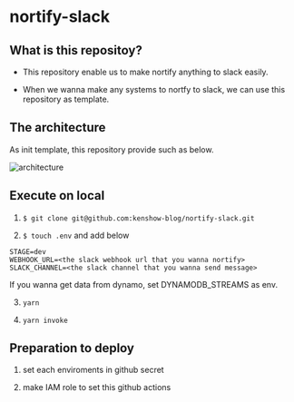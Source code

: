 # nortify-slack

## What is this repositoy?

- This repository enable us to make nortify anything to slack easily.

- When we wanna make any systems to nortfy to slack, we can use this repository as template.

## The architecture

As init template, this repository provide such as below.

![architecture](https://user-images.githubusercontent.com/65284319/221414281-6ddec5d3-9992-4263-b4c1-b10adcf9e031.png)

## Execute on local

1. `$ git clone git@github.com:kenshow-blog/nortify-slack.git`

2. `$ touch .env` and add below

```
STAGE=dev
WEBHOOK_URL=<the slack webhook url that you wanna nortify>
SLACK_CHANNEL=<the slack channel that you wanna send message>
```

If you wanna get data from dynamo, set DYNAMODB_STREAMS as env.

3. `yarn`

4. `yarn invoke`

## Preparation to deploy

1. set each enviroments in github secret

2. make IAM role to set this github actions
